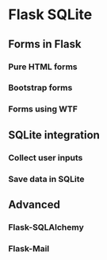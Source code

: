# Flask SQLite



## Forms in Flask

### Pure HTML forms

### Bootstrap forms

### Forms using WTF


## SQLite integration

### Collect user inputs

### Save data in SQLite

## Advanced

### Flask-SQLAlchemy

### Flask-Mail

